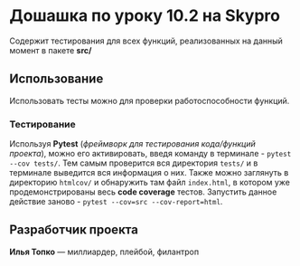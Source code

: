 # Дошашка по уроку 10.2 на Skypro
Содержит тестирования для всех функций, реализованных на данный момент в пакете **src/**

## Использование
Использовать тесты можно для проверки работоспособности функций.

### Тестирование
Используя **Pytest** (_фреймворк для тестирования кода/функций проекта_), можно его активировать, введя команду в
терминале - `pytest --cov tests/`. Тем самым проверится вся директория `tests/` и в терминале выведится вся информация
о них. Также можно заглянуть в директорию `htmlcov/` и обнаружить там файл `index.html`, в котором уже
продемонстрированы весь **code coverage** тестов. Запустить данное действие заново - 
`pytest --cov=src --cov-report=html`. 

## Разработчик проекта
**Илья Топко** — миллиардер, плейбой, филантроп